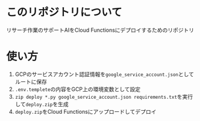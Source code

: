 # このリポジトリについて
リサーチ作業のサポートAIをCloud Functionsにデプロイするためのリポジトリ

# 使い方
1. GCPのサービスアカウント認証情報を`google_service_account.json`としてルートに保存
2. `.env.templete`の内容をGCP上の環境変数として設定
3. `zip deploy *.py google_service_account.json requirements.txt`を実行して`deploy.zip`を生成
4. `deploy.zip`をCloud Functionsにアップロードしてデプロイ